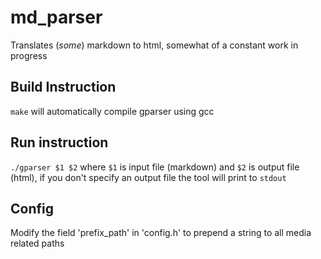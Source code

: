 # md_parser
Translates (*some*) markdown to html, somewhat of a constant work in progress 

## Build Instruction
`make` will automatically compile gparser using gcc

## Run instruction
`./gparser $1 $2`
where `$1` is input file (markdown) and `$2` is output file (html), if you don't specify an output file the tool will print to `stdout`

## Config
Modify the field 'prefix_path' in 'config.h' to prepend a string to all media related paths
